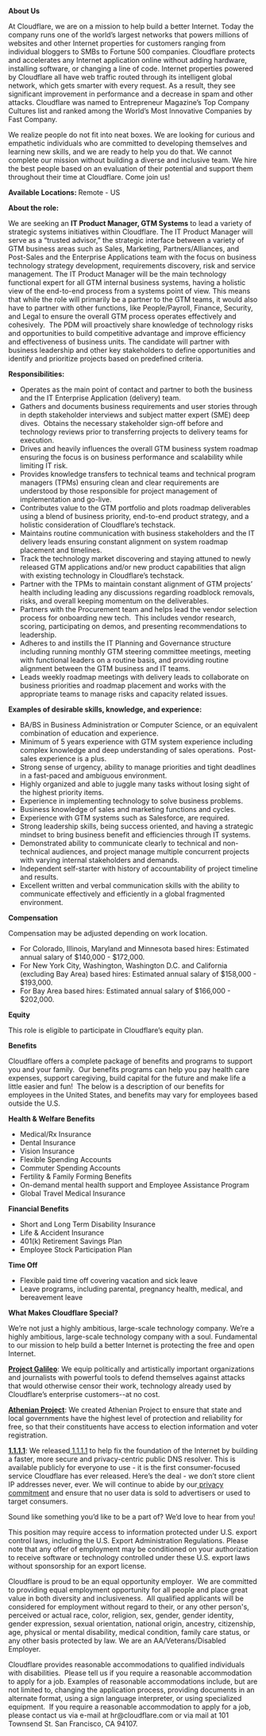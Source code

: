 <div class="content-intro">
	<div><strong>About Us</strong></div>
	<div>
		<p>At Cloudflare, we are on a mission to help build a better Internet. Today the company runs one of the world’s largest networks that powers millions of websites and other Internet properties for customers ranging from individual bloggers to SMBs to Fortune 500 companies. Cloudflare protects and accelerates any Internet application online without adding hardware, installing software, or changing a line of code. Internet properties powered by Cloudflare all have web traffic routed through its intelligent global network, which gets smarter with every request. As a result, they see significant improvement in performance and a decrease in spam and other attacks. Cloudflare was named to Entrepreneur Magazine’s Top Company Cultures list and ranked among the World’s Most Innovative Companies by Fast Company.&nbsp;</p>
		<p><span style="font-weight: 400;">We realize people do not fit into neat boxes. We are looking for curious and empathetic individuals who are committed to developing themselves and learning new skills, and we are ready to help you do that. We cannot complete our mission without building a diverse and inclusive team. We hire the best people based on an evaluation of their potential and support them throughout their time at Cloudflare. Come join us!&nbsp;</span></p>
	</div>
</div>
<p><strong>Available Locations:&nbsp;</strong>Remote - US&nbsp;</p>
<p><strong>About the role:</strong></p>
<p>We are seeking an&nbsp;<strong>IT Product Manager, GTM Systems</strong> to lead a variety of strategic systems initiatives within Cloudflare. The IT Product Manager will serve as a “trusted advisor,” the strategic interface between a variety of GTM business areas such as Sales, Marketing, Partners/Alliances, and Post-Sales and the Enterprise Applications team with the focus on business technology strategy development, requirements discovery, risk and service management. The IT Product Manager will be the main technology functional expert for all GTM internal business systems, having a holistic view of the end-to-end process from a systems point of view. This means that while the role will primarily be a partner to the GTM teams, it would also have to partner with other functions, like People/Payroll, Finance, Security, and Legal to ensure the overall GTM process operates effectively and cohesively.&nbsp; The PDM will proactively share knowledge of technology risks and opportunities to build competitive advantage and improve efficiency and effectiveness of business units. The candidate will partner with business leadership and other key stakeholders to define opportunities and identify and prioritize projects based on predefined criteria.&nbsp;&nbsp;</p>
<p><strong>Responsibilities:</strong></p>
<ul>
	<li>Operates as the main point of contact and partner to both the business and the IT Enterprise Application (delivery) team.</li>
	<li>Gathers and documents business requirements and user stories through in depth stakeholder interviews and subject matter expert (SME) deep dives.&nbsp; Obtains the necessary stakeholder sign-off before and technology reviews prior to transferring projects to delivery teams for execution.</li>
	<li>Drives and heavily influences the overall GTM business system roadmap ensuring the focus is on business performance and scalability while limiting IT risk.&nbsp;</li>
	<li>Provides knowledge transfers to technical teams and technical program managers (TPMs) ensuring clean and clear requirements are understood by those responsible for project management of implementation and go-live.</li>
	<li>Contributes value to the GTM portfolio and plots roadmap deliverables using a blend of business priority, end-to-end product strategy, and a holistic consideration of Cloudflare’s techstack.</li>
	<li>Maintains routine communication with business stakeholders and the IT delivery leads ensuring constant alignment on system roadmap placement and timelines.</li>
	<li>Track the technology market discovering and staying attuned to newly released GTM applications and/or new product capabilities that align with existing technology in Cloudflare’s techstack.</li>
	<li>Partner with the TPMs to maintain constant alignment of GTM projects’ health including leading any discussions regarding roadblock removals, risks, and overall keeping momentum on the deliverables.</li>
	<li>Partners with the Procurement team and helps lead the vendor selection process for onboarding new tech.&nbsp; This includes vendor research, scoring, participating on demos, and presenting recommendations to leadership.</li>
	<li>Adheres to and instills the IT Planning and Governance structure including running monthly GTM steering committee meetings, meeting with functional leaders on a routine basis, and providing routine alignment between the GTM business and IT teams.</li>
	<li>Leads weekly roadmap meetings with delivery leads to collaborate on business priorities and roadmap placement and works with the appropriate teams to manage risks and capacity related issues.&nbsp;</li>
</ul>
<p><strong>Examples of desirable skills, knowledge, and experience:</strong></p>
<ul>
	<li>BA/BS in Business Administration or Computer Science, or an equivalent combination of education and experience.</li>
	<li>Minimum of 5 years experience with GTM system experience including complex knowledge and deep understanding of sales operations.&nbsp; Post-sales experience is a plus.</li>
	<li>Strong sense of urgency, ability to manage priorities and tight deadlines in a fast-paced and ambiguous environment.</li>
	<li>Highly organized and able to juggle many tasks without losing sight of the highest priority items.</li>
	<li>Experience in implementing technology to solve business problems.</li>
	<li>Business knowledge of sales and marketing functions and cycles.</li>
	<li>Experience with GTM systems such as Salesforce, are required.&nbsp;</li>
	<li>Strong leadership skills, being success oriented, and having a strategic mindset to bring business benefit and efficiencies through IT systems.</li>
	<li>Demonstrated ability to communicate clearly to technical and non-technical audiences, and project manage multiple concurrent projects with varying internal stakeholders and demands.</li>
	<li>Independent self-starter with history of accountability of project timeline and results.</li>
	<li>Excellent written and verbal communication skills with the ability to communicate effectively and efficiently in a global fragmented environment.</li>
</ul>
<p><strong>Compensation</strong></p>
<p>Compensation may be adjusted depending on work location.</p>
<ul>
	<li><span data-sheets-root="1">For Colorado, Illinois, Maryland and Minnesota based hires: Estimated annual salary of $140,000 - $172,000.</span></li>
	<li><span data-sheets-root="1">For New York City, Washington, Washington D.C. and California (excluding Bay Area) based hires: Estimated annual salary of $158,000 - $193,000.</span></li>
	<li><span data-sheets-root="1">For Bay Area based hires: Estimated annual salary of $166,000 - $202,000.</span></li>
</ul>
<p><strong>Equity</strong></p>
<p>This role is eligible to participate in Cloudflare’s equity plan.</p>
<p><strong>Benefits</strong></p>
<p>Cloudflare offers a complete package of benefits and programs to support you and your family.&nbsp; Our benefits programs can help you pay health care expenses, support caregiving, build capital for the future and make life a little easier and fun!&nbsp; The below is a description of our benefits for employees in the United States, and benefits may vary for employees based outside the U.S.</p>
<p><strong>Health &amp; Welfare Benefits</strong></p>
<ul>
	<li>Medical/Rx Insurance</li>
	<li>Dental Insurance</li>
	<li>Vision Insurance</li>
	<li>Flexible Spending Accounts</li>
	<li>Commuter Spending Accounts</li>
	<li>Fertility &amp; Family Forming Benefits</li>
	<li>On-demand mental health support and Employee Assistance Program</li>
	<li>Global Travel Medical Insurance</li>
</ul>
<p><strong>Financial Benefits</strong></p>
<ul>
	<li>Short and Long Term Disability Insurance</li>
	<li>Life &amp; Accident Insurance</li>
	<li>401(k) Retirement Savings Plan</li>
	<li>Employee Stock Participation Plan</li>
</ul>
<p><strong>Time Off</strong></p>
<ul>
	<li>Flexible paid time off covering vacation and sick leave</li>
	<li>Leave programs, including parental, pregnancy health, medical, and bereavement leave</li>
</ul>
<div class="content-conclusion">
	<p><strong>What Makes Cloudflare Special?</strong></p>
	<p><span style="font-weight: 400;">We’re not just a highly ambitious, large-scale technology company. We’re a highly ambitious, large-scale technology company with a soul. Fundamental to our mission to help build a better Internet is protecting the free and open Internet.</span></p>
	<p><a href="https://blog.cloudflare.com/protecting-free-expression-online/"><strong>Project Galileo</strong></a><span style="font-weight: 400;">: We equip politically and artistically important organizations and journalists with powerful tools to defend themselves against attacks that would otherwise censor their work, technology already used by Cloudflare’s enterprise customers--at no cost.</span></p>
	<p><strong><a href="https://www.cloudflare.com/athenian/">Athenian Project</a></strong><span style="font-weight: 400;">: We created Athenian Project to ensure that state and local governments have the highest level of protection and reliability for free, so that their constituents have access to election information and voter registration.</span></p>
	<p><a href="https://1.1.1.1/"><strong>1.1.1.1</strong></a><span style="font-weight: 400;">: We released</span><a href="https://1.1.1.1/"> <span style="font-weight: 400;">1.1.1.1</span></a><span style="font-weight: 400;"> to help fix the foundation of the Internet by building a faster, more secure and privacy-centric public DNS resolver. This is available publicly for everyone to use - it is the first consumer-focused service Cloudflare has ever released. Here’s the deal - we don’t store client IP addresses never, ever. We will continue to abide by our</span><a href="https://developers.cloudflare.com/1.1.1.1/privacy/public-dns-resolver"> privacy commitment</a><span style="font-weight: 400;"> and ensure that no user data is sold to advertisers or used to target consumers.</span></p>
	<p><span style="font-weight: 400;">Sound like something you’d like to be a part of? We’d love to hear from you!</span></p>
	<p><span style="font-weight: 400;">This position may require access to information protected under U.S. export control laws, including the U.S. Export Administration Regulations. Please note that any offer of employment may be conditioned on your authorization to receive software or technology controlled under these U.S. export laws without sponsorship for an export license.</span></p>
	<p><span style="font-weight: 400;">Cloudflare is proud to be an equal opportunity employer. &nbsp;We are committed to providing equal employment opportunity for all people and place great value in both diversity and inclusiveness. &nbsp;All qualified applicants will be considered for employment without regard to their, or any other person's, perceived or actual</span> <span style="font-weight: 400;">race, color, religion, sex, gender, gender identity, gender expression, sexual orientation, national origin, ancestry, citizenship, age, physical or mental disability, medical condition, family care status, or any other basis protected by law. </span><span style="font-weight: 400;">We are an AA/Veterans/Disabled Employer.</span></p>
	<p><span style="font-weight: 400;">Cloudflare provides reasonable accommodations to qualified individuals with disabilities. &nbsp;Please tell us if you require a reasonable accommodation to apply for a job. Examples of reasonable accommodations include, but are not limited to, changing the application process, providing documents in an alternate format, using a sign language interpreter, or using specialized equipment. &nbsp;If you require a reasonable accommodation to apply for a job, please contact us via e-mail at </span><span style="font-weight: 400;">hr@cloudflare.com</span><span style="font-weight: 400;"> or via mail at 101 Townsend St. San Francisco, CA 94107.</span></p>
</div>